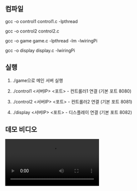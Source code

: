 ## 컴파일
gcc -o control1 control1.c -lpthread

gcc -o control2 control2.c

gcc -o game game.c -lpthread -lm -lwiringPi

gcc -o display display.c -lwiringPi

## 실행

1. ./game으로 메인 서버 실행

2. ./control1 <서버IP> <포트> - 컨트롤러1 연결 (기본 포트 8080)

3. ./control2 <서버IP> <포트> - 컨트롤러2 연결 (기본 포트 8081)

4. ./display <서버IP> <포트> - 디스플레이 연결 (기본 포트 8082)

## 데모 비디오

![](./DemoVideo_TEAM9.mp4)
